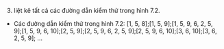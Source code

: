 3. liệt kê tất cả các đường dẫn kiểm thử trong hình 7.2.
- Các đường dẫn kiểm thử trong hình 7.2: [1, 5, 8];[1, 5, 9];[1, 5, 9, 6, 2, 5, 9];[1, 5, 9, 6, 10];[2, 5, 9];[2, 5, 9, 6, 2, 5, 9];[2, 5, 9, 6, 10];[3, 6, 10];[3, 6, 2, 5, 9]; ...
